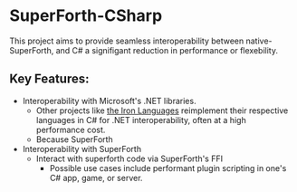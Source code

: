 # SuperForth-CSharp
This project aims to provide seamless interoperability between native-SuperForth, and C# a signifigant reduction in performance or flexebility. 

## Key Features:
* Interoperability with Microsoft's .NET libraries.
  * Other projects like [the Iron Languages](https://github.com/IronLanguages/ironpython3) reimplement their respective languages in C# for .NET interoperability, often at a high performance cost. 
  * Because SuperForth 
* Interoperability with SuperForth
  * Interact with superforth code via SuperForth's FFI
    * Possible use cases include performant plugin scripting in one's C# app, game, or server.
